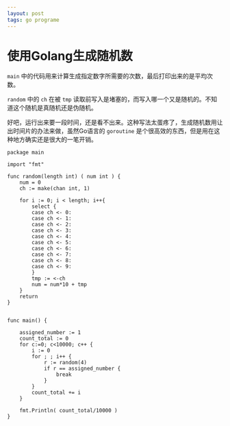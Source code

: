 ```yaml
---
layout: post
tags: go programe
---
```


使用Golang生成随机数
===

`main` 中的代码用来计算生成指定数字所需要的次数，最后打印出来的是平均次数。

`random` 中的 `ch` 在被 `tmp` 读取前写入是堵塞的，而写入哪一个又是随机的。不知道这个随机是真随机还是伪随机。

好吧，运行出来要一段时间，还是看不出来。这种写法太蛋疼了，生成随机数用让出时间片的办法来做，虽然Go语言的 `goroutine` 是个很高效的东西，但是用在这种地方确实还是很大的一笔开销。


    package main

    import "fmt"

    func random(length int) ( num int ) {
        num = 0
        ch := make(chan int, 1)

        for i := 0; i < length; i++{
            select {
            case ch <- 0:
            case ch <- 1:
            case ch <- 2:
            case ch <- 3:
            case ch <- 4:
            case ch <- 5:
            case ch <- 6:
            case ch <- 7:
            case ch <- 8:
            case ch <- 9:
            }
            tmp := <-ch
            num = num*10 + tmp
        }
        return
    }


    func main() {

        assigned_number := 1
        count_total := 0
        for c:=0; c<10000; c++ {
            i := 0
            for ; ; i++ {
                r := random(4)
                if r == assigned_number {
                    break
                }
            }
            count_total += i
        }

        fmt.Println( count_total/10000 )
    }
